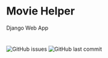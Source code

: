 # Movie Helper
Django Web App
#
![GitHub issues](https://img.shields.io/github/issues/hellosamzo/moviehelper) ![GitHub last commit](https://img.shields.io/github/last-commit/hellosamzo/moviehelper)
